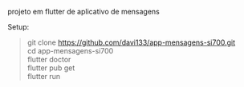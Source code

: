 projeto em flutter de aplicativo de mensagens

Setup:

>git clone https://github.com/davi133/app-mensagens-si700.git <br>
>cd app-mensagens-si700<br>
>flutter doctor<br>
>flutter pub get<br>
>flutter run<br>
